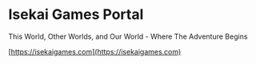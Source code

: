 # Isekai Games Portal

This World, Other Worlds, and Our World - Where The Adventure Begins

[https://isekaigames.com](https://isekaigames.com)
